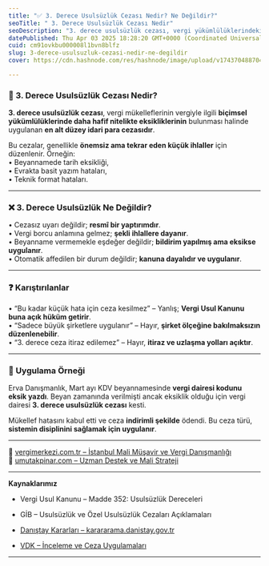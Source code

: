 ```yaml
---
title: "✅ 3. Derece Usulsüzlük Cezası Nedir? Ne Değildir?"
seoTitle: " 3. Derece Usulsüzlük Cezası Nedir"
seoDescription: "3. derece usulsüzlük cezası, vergi yükümlülüklerindeki hafif eksiklikler için uygulanan en düşük seviyedeki idari para cezasıdır"
datePublished: Thu Apr 03 2025 18:28:20 GMT+0000 (Coordinated Universal Time)
cuid: cm91ovkbu000008l1bvn8blfz
slug: 3-derece-usulsuzluk-cezasi-nedir-ne-degildir
cover: https://cdn.hashnode.com/res/hashnode/image/upload/v1743704887040/c7656fa1-c41e-4088-afcd-d73a26da1be6.webp

---
```


### 🔹 3. Derece Usulsüzlük Cezası Nedir?

**3\. derece usulsüzlük cezası**, vergi mükelleflerinin vergiyle ilgili **biçimsel yükümlülüklerinde daha hafif nitelikte eksikliklerinin** bulunması halinde uygulanan **en alt düzey idari para cezasıdır**.

Bu cezalar, genellikle **önemsiz ama tekrar eden küçük ihlaller** için düzenlenir. Örneğin:  
• Beyannamede tarih eksikliği,  
• Evrakta basit yazım hataları,  
• Teknik format hataları.

---

### ❌ 3. Derece Usulsüzlük Ne Değildir?

• Cezasız uyarı değildir; **resmî bir yaptırımdır**.  
• Vergi borcu anlamına gelmez; **şekli ihlallere dayanır**.  
• Beyanname vermemekle eşdeğer değildir; **bildirim yapılmış ama eksikse uygulanır**.  
• Otomatik affedilen bir durum değildir; **kanuna dayalıdır ve uygulanır**.

---

### ❓ Karıştırılanlar

• “Bu kadar küçük hata için ceza kesilmez” – Yanlış; **Vergi Usul Kanunu buna açık hüküm getirir**.  
• “Sadece büyük şirketlere uygulanır” – Hayır, **şirket ölçeğine bakılmaksızın düzenlenebilir**.  
• “3. derece ceza itiraz edilemez” – Hayır, **itiraz ve uzlaşma yolları açıktır**.

---

### 🧠 Uygulama Örneği

Erva Danışmanlık, Mart ayı KDV beyannamesinde **vergi dairesi kodunu eksik yazdı**. Beyan zamanında verilmişti ancak eksiklik olduğu için vergi dairesi **3\. derece usulsüzlük cezası** kesti.

Mükellef hatasını kabul etti ve ceza **indirimli şekilde** ödendi. Bu ceza türü, **sistemin disiplinini sağlamak için uygulanır**.

---

📎 [vergimerkezi.com.tr – İstanbul Mali Müşavir ve Vergi Danışmanlığı](https://vergimerkezi.com.tr)  
📎 [umutakpinar.com – Uzman Destek ve Mali Strateji](https://umutakpinar.com)

---

**Kaynaklarımız**

* Vergi Usul Kanunu – Madde 352: Usulsüzlük Dereceleri
    
* GİB – Usulsüzlük ve Özel Usulsüzlük Cezaları Açıklamaları
    
* [Danıştay Kararları – karararama.danistay.gov.tr](https://karararama.danistay.gov.tr/)
    
* [VDK – İnceleme ve Ceza Uygulamaları](https://www.vdk.gov.tr/)
    

---